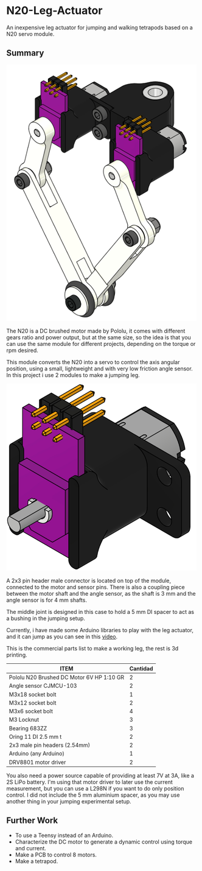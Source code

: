 # N20-Leg-Actuator

An inexpensive leg actuator for jumping and walking tetrapods based on a N20 servo module.

## Summary

<img src="/imgs/isocad.png" width="500">

The N20 is a DC brushed motor made by Pololu, it comes with different gears ratio and power output, but at the same size, so the idea is that you can use the same module for different projects, depending on the torque or rpm desired.

This module converts the N20 into a servo to control the axis angular position, using a small, lightweight and with very low friction angle sensor. In this project i use 2 modules to make a jumping leg.

<img src="/imgs/module.png" width="500">

A 2x3 pin header male connector is located on top of the module, connected to the motor and sensor pins. There is also a coupling piece between the motor shaft and the angle sensor, as the shaft is 3 mm and the angle sensor is for 4 mm shafts.

The middle joint is designed in this case to hold a 5 mm DI spacer to act as a bushing in the jumping setup.

Currently, i have made some Arduino libraries to play with the leg actuator, and it can jump as you can see in this [video](https://youtu.be/bBeYL-RNnhY). 

This is the commercial parts list to make a working leg, the rest is 3d printing. 

 ITEM              | Cantidad
 ---------------------------   | ------------
 Pololu N20 Brushed DC Motor 6V HP 1:10 GR| 2
 Angle sensor CJMCU-103 | 2
 M3x18 socket bolt | 1
 M3x12 socket bolt | 2
 M3x6 socket bolt | 4
 M3 Locknut | 3
 Bearing 683ZZ | 3
 Oring 11 DI 2.5 mm t | 2
 2x3 male pin headers (2.54mm) | 2
 Arduino (any Arduino) | 1 
 DRV8801 motor driver | 2

 You also need a power source capable of providing at least 7V at 3A, like a 2S LiPo battery. I'm using that motor driver to later use the current measurement, but you can use a L298N if you want to do only position control. I did not include the 5 mm aluminium spacer, as you may use another thing in your jumping experimental setup.

## Further Work

- To use a Teensy instead of an Arduino.
- Characterize the DC motor to generate a dynamic control using torque and current.
- Make a PCB to control 8 motors.
- Make a tetrapod.